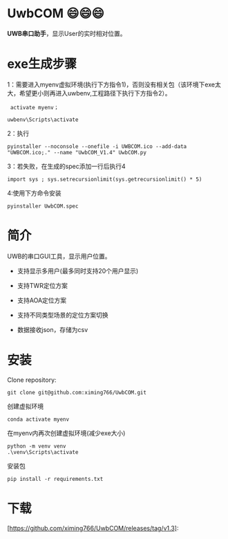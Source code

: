 # UwbCOM :smile::smile::smile:

**UWB串口助手**，显示User的实时相对位置。


# exe生成步骤

1：需要进入myenv虚拟环境(执行下方指令1)，否则没有相关包（该环境下exe太大，希望更小则再进入uwbenv,工程路径下执行下方指令2）。

```
 activate myenv；
```

```
uwbenv\Scripts\activate
```

2：执行

```
pyinstaller --noconsole --onefile -i UWBCOM.ico --add-data "UWBCOM.ico;." --name "UwbCOM_V1.4" UwbCOM.py
```

3：若失败，在生成的spec添加一行后执行4

```
import sys ; sys.setrecursionlimit(sys.getrecursionlimit() * 5)
```

4:使用下方命令安装

```
pyinstaller UwbCOM.spec 
```



# 简介

UWB的串口GUI工具，显示用户位置。

- 支持显示多用户(最多同时支持20个用户显示)

- 支持TWR定位方案

- 支持AOA定位方案

- 支持不同类型场景的定位方案切换

- 数据接收json，存储为csv

  

# 安装

Clone  repository:

```
git clone git@github.com:ximing766/UwbCOM.git
```

创建虚拟环境
```
conda activate myenv
```

在myenv内再次创建虚拟环境(减少exe大小)
```
python -m venv venv
.\venv\Scripts\activate
```

安装包

```
pip install -r requirements.txt
```

# 下载

[https://github.com/ximing766/UwbCOM/releases/tag/v1.3]: 

